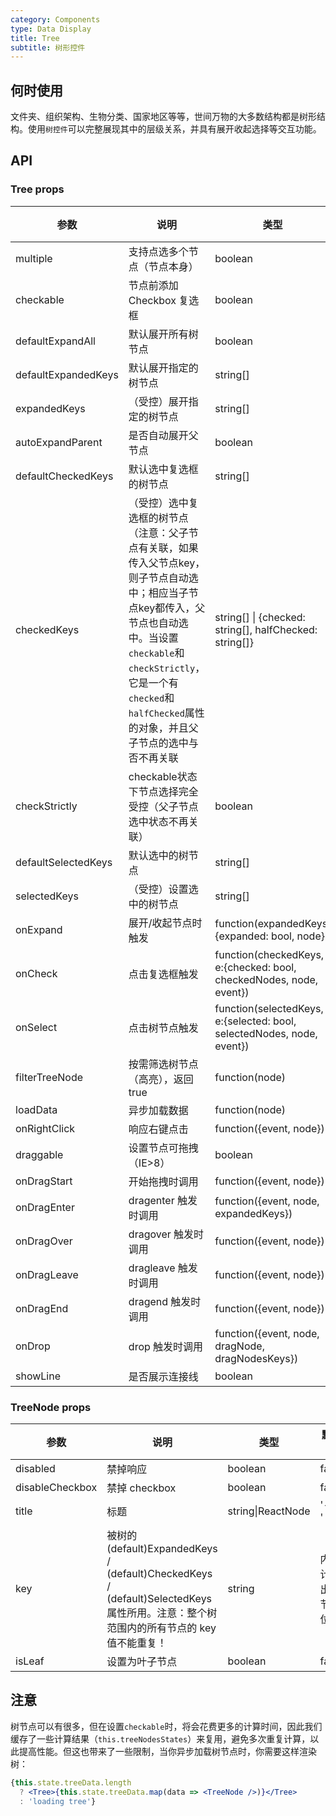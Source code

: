 ```yaml
---
category: Components
type: Data Display
title: Tree
subtitle: 树形控件
---
```


## 何时使用

文件夹、组织架构、生物分类、国家地区等等，世间万物的大多数结构都是树形结构。使用`树控件`可以完整展现其中的层级关系，并具有展开收起选择等交互功能。

## API

### Tree props

| 参数       | 说明                                      | 类型       | 默认值 |
|-----------|------------------------------------------|------------|--------|
|multiple | 支持点选多个节点（节点本身） | boolean | false |
|checkable | 节点前添加 Checkbox 复选框 | boolean | false |
|defaultExpandAll | 默认展开所有树节点 | boolean | false |
|defaultExpandedKeys | 默认展开指定的树节点 | string[] | [] |
|expandedKeys | （受控）展开指定的树节点 | string[] | [] |
|autoExpandParent | 是否自动展开父节点 | boolean | true |
|defaultCheckedKeys | 默认选中复选框的树节点 | string[] | [] |
|checkedKeys | （受控）选中复选框的树节点（注意：父子节点有关联，如果传入父节点key，则子节点自动选中；相应当子节点key都传入，父节点也自动选中。当设置`checkable`和`checkStrictly`，它是一个有`checked`和`halfChecked`属性的对象，并且父子节点的选中与否不再关联 | string[] \| {checked: string[], halfChecked: string[]} | [] |
|checkStrictly| checkable状态下节点选择完全受控（父子节点选中状态不再关联）| boolean | false |
|defaultSelectedKeys | 默认选中的树节点 | string[] | [] |
|selectedKeys | （受控）设置选中的树节点 | string[] | - |
|onExpand | 展开/收起节点时触发 | function(expandedKeys, {expanded: bool, node}) | - |
|onCheck | 点击复选框触发 | function(checkedKeys, e:{checked: bool, checkedNodes, node, event}) | - |
|onSelect | 点击树节点触发 | function(selectedKeys, e:{selected: bool, selectedNodes, node, event}) | - |
|filterTreeNode | 按需筛选树节点（高亮），返回true | function(node) | - |
|loadData | 异步加载数据 | function(node)| - |
|onRightClick | 响应右键点击 | function({event, node}) | - |
|draggable | 设置节点可拖拽（IE>8） | boolean | false |
|onDragStart | 开始拖拽时调用 | function({event, node}) | - |
|onDragEnter | dragenter 触发时调用 | function({event, node, expandedKeys}) | - |
|onDragOver | dragover 触发时调用 | function({event, node}) | - |
|onDragLeave | dragleave 触发时调用 | function({event, node}) | - |
|onDragEnd | dragend 触发时调用 | function({event, node}) | - |
|onDrop | drop 触发时调用 | function({event, node, dragNode, dragNodesKeys}) | - |
|showLine | 是否展示连接线 | boolean | false |

### TreeNode props

| 参数       | 说明                                      | 类型       | 默认值 |
|-----------|------------------------------------------|------------|--------|
|disabled | 禁掉响应 | boolean | false |
|disableCheckbox | 禁掉 checkbox | boolean | false |
|title | 标题 | string\|ReactNode | '---' |
|key | 被树的 (default)ExpandedKeys / (default)CheckedKeys / (default)SelectedKeys 属性所用。注意：整个树范围内的所有节点的 key 值不能重复！ | string | 内部计算出的节点位置 |
|isLeaf | 设置为叶子节点 | boolean | false |

## 注意

树节点可以有很多，但在设置`checkable`时，将会花费更多的计算时间，因此我们缓存了一些计算结果（`this.treeNodesStates`）来复用，避免多次重复计算，以此提高性能。但这也带来了一些限制，当你异步加载树节点时，你需要这样渲染树：

```jsx
{this.state.treeData.length
  ? <Tree>{this.state.treeData.map(data => <TreeNode />)}</Tree>
  : 'loading tree'}
```
